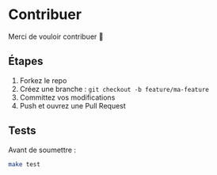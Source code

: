 # Contribuer

Merci de vouloir contribuer 🎉

## Étapes

1. Forkez le repo
2. Créez une branche : `git checkout -b feature/ma-feature`
3. Committez vos modifications
4. Push et ouvrez une Pull Request

## Tests

Avant de soumettre :
```bash
make test
```
